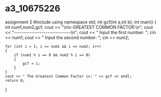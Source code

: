# a3_10675226
assignment 2
#include <iostream>
using namespace std;
int gcf(int a,int b);
int main()
{
    int num1,num2,gcf;
    cout << "\n\n GREATEST COMMON FACTOR:\n";
    cout << "-----------------------------\n";
    cout << " Input the first number: ";
    cin >> num1;
    cout << " Input the second number: ";
    cin >> num2;

    for (int i = 1; i <= num1 && i <= num2; i++)
    {
        if (num1 % i == 0 && num2 % i == 0)
        {
            gcf = i;
        }
    }
    cout << " The Greatest Common Factor is: " << gcf << endl;
    return 0;
}

